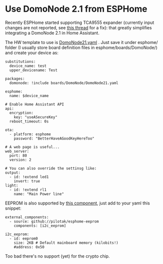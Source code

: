 # Use DomoNode 2.1 from ESPHome

Recently ESPHome started supporting TCA9555 expander (currently input changes are not reported, see [this thread](https://github.com/esphome/issues/issues/6438#issuecomment-2560802722) for a fix): that greatly simplifies integrating a DomoNode 2.1 in Home Assistant.

The HW template to use is [DomoNode21.yaml](DomoNode21.yaml) . Just save it under esphome/ folder (I usually store board definition files in esphome/boards/DomoNode/) and create your device as:

    substitutions:
      device_name: test
      upper_devicename: Test
    
    packages:
      domonode: !include boards/DomoNode/DomoNode21.yaml
    
    esphome:
      name: $device_name
    
    # Enable Home Assistant API
    api:
      encryption:
        key: "useASecureKey"
      reboot_timeout: 0s
    
    ota:
      - platform: esphome
        password: "BetterHaveAGoodKeyHereToo"
    
    # A web page is useful...
    web_server:
      port: 80
      version: 2
    
    # You can also override the settinsg like:
    output:
      - id: !extend led1
        invert: true
    light:
      - id: !extend rl1
        name: "Main Power line"

EEPROM is also supported by [this component](https://github.com/pilotak/esphome-eeprom), just add to your yaml this snippet:

    external_components:
      - source: github://pilotak/esphome-eeprom
        components: [i2c_eeprom]
    
    i2c_eeprom:
      - id: eeprom0
        size: 2KB # Default mainboard memory (kilobits!)
        #address: 0x50

Too bad there's no support (yet) for the crypto chip.
